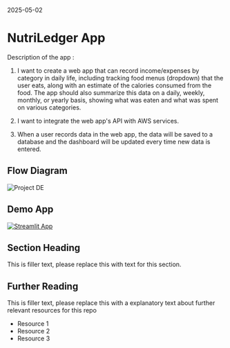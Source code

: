 2025-05-02

# NutriLedger App

Description of the app :

1. I want to create a web app that can record income/expenses by category in daily life, including tracking food menus (dropdown) that the user eats, along with an estimate of the calories consumed from the food. The app should also summarize this data on a daily, weekly, monthly, or yearly basis, showing what was eaten and what was spent on various categories.

2. I want to integrate the web app's API with AWS services.

3. When a user records data in the web app, the data will be saved to a database and the dashboard will be updated every time new data is entered.

## Flow Diagram

![Project DE](https://github.com/user-attachments/assets/0eef3266-b3c1-4526-9d43-f4288e1b2155)


## Demo App

[![Streamlit App](https://static.streamlit.io/badges/streamlit_badge_black_white.svg)](https://share.streamlit.io/dataprofessor/st-app/)

## Section Heading

This is filler text, please replace this with text for this section.

## Further Reading

This is filler text, please replace this with a explanatory text about further relevant resources for this repo
- Resource 1
- Resource 2
- Resource 3
